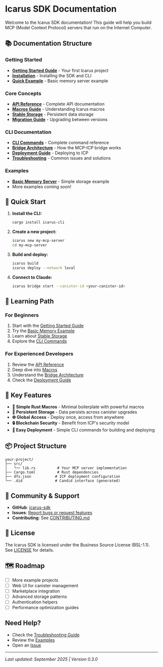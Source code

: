 # Icarus SDK Documentation

Welcome to the Icarus SDK documentation! This guide will help you build MCP (Model Context Protocol) servers that run on the Internet Computer.

## 📚 Documentation Structure

### Getting Started
- **[Getting Started Guide](getting-started.md)** - Your first Icarus project
- **[Installation](../cli/docs/installation.md)** - Installing the SDK and CLI
- **[Quick Example](../examples/basic-memory/)** - Basic memory server example

### Core Concepts
- **[API Reference](api-reference.md)** - Complete API documentation
- **[Macros Guide](macros.md)** - Understanding Icarus macros
- **[Stable Storage](stable-storage.md)** - Persistent data storage
- **[Migration Guide](migration-guide.md)** - Upgrading between versions

### CLI Documentation
- **[CLI Commands](../cli/docs/commands.md)** - Complete command reference
- **[Bridge Architecture](../cli/docs/bridge-architecture.md)** - How the MCP-ICP bridge works
- **[Deployment Guide](../cli/docs/deployment-guide.md)** - Deploying to ICP
- **[Troubleshooting](../cli/docs/troubleshooting.md)** - Common issues and solutions

### Examples
- **[Basic Memory Server](../examples/basic-memory/)** - Simple storage example
- More examples coming soon!

## 🚀 Quick Start

1. **Install the CLI:**
   ```bash
   cargo install icarus-cli
   ```

2. **Create a new project:**
   ```bash
   icarus new my-mcp-server
   cd my-mcp-server
   ```

3. **Build and deploy:**
   ```bash
   icarus build
   icarus deploy --network local
   ```

4. **Connect to Claude:**
   ```bash
   icarus bridge start --canister-id <your-canister-id>
   ```

## 📖 Learning Path

### For Beginners
1. Start with the [Getting Started Guide](getting-started.md)
2. Try the [Basic Memory Example](../examples/basic-memory/)
3. Learn about [Stable Storage](stable-storage.md)
4. Explore the [CLI Commands](../cli/docs/commands.md)

### For Experienced Developers
1. Review the [API Reference](api-reference.md)
2. Deep dive into [Macros](macros.md)
3. Understand the [Bridge Architecture](../cli/docs/bridge-architecture.md)
4. Check the [Deployment Guide](../cli/docs/deployment-guide.md)

## 🔧 Key Features

- **🔨 Simple Rust Macros** - Minimal boilerplate with powerful macros
- **💾 Persistent Storage** - Data persists across canister upgrades
- **🌐 Global Access** - Deploy once, access from anywhere
- **🔒 Blockchain Security** - Benefit from ICP's security model
- **🚀 Easy Deployment** - Simple CLI commands for building and deploying

## 📦 Project Structure

```
your-project/
├── src/
│   └── lib.rs          # Your MCP server implementation
├── Cargo.toml          # Rust dependencies
├── dfx.json           # ICP deployment configuration
└── .did               # Candid interface (generated)
```

## 🤝 Community & Support

- **GitHub**: [icarus-sdk](https://github.com/galenoshea/icarus-sdk)
- **Issues**: [Report bugs or request features](https://github.com/galenoshea/icarus-sdk/issues)
- **Contributing**: See [CONTRIBUTING.md](../CONTRIBUTING.md)

## 📝 License

The Icarus SDK is licensed under the Business Source License (BSL-1.1). See [LICENSE](../LICENSE) for details.

## 🗺️ Roadmap

- [ ] More example projects
- [ ] Web UI for canister management
- [ ] Marketplace integration
- [ ] Advanced storage patterns
- [ ] Authentication helpers
- [ ] Performance optimization guides

## Need Help?

- Check the [Troubleshooting Guide](../cli/docs/troubleshooting.md)
- Review the [Examples](../examples/)
- Open an [Issue](https://github.com/galenoshea/icarus-sdk/issues)

---

*Last updated: September 2025 | Version 0.3.0*